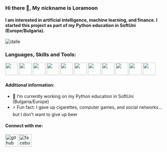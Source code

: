 ### Hi there 👋, My nickname is Loramoon
#### I am interested in artificial intelligence, machine learning, and finance. I started this project as part of my Python education in SoftUni (Europe/Bulgaria).

![dalle](https://user-images.githubusercontent.com/112502847/200170252-2c23fc06-bca8-4227-bc02-cfd257cd9a23.JPG)


### Languages, Skills and Tools:
 
<img src='https://www.qamadness.com/wp-content/uploads/2019/05/agile-vs-waterfall.jpg' height='40'> <img src='https://cdn.iconscout.com/icon/free/png-256/jira-282222.png' height='40'> <img src='https://encrypted-tbn0.gstatic.com/images?q=tbn:ANd9GcRRQjpkISS5b3G2wSUDeQyA_UItgkv5cJfTyw&usqp=CAU' height='40'> <img src='https://encrypted-tbn0.gstatic.com/images?q=tbn:ANd9GcQl3cb8TOnSne_PBG6K10prLAI3pr6FR_JLTw&usqp=CAU' height='40'> <img src='https://upload.wikimedia.org/wikipedia/commons/thumb/1/18/Antu_application-xsd.svg/1200px-Antu_application-xsd.svg.png' height='40'>  <img src='https://encrypted-tbn0.gstatic.com/images?q=tbn:ANd9GcTIvKWumGi0MpbXxjjH_aAAoRILITccyq2oBe2JcZ71S_74zYckAe8rR43zGH8wKX3-dFc&usqp=CAU' height='40'> <img src='https://cdn-icons-png.flaticon.com/512/103/103093.png' height='40'> <img src='https://miro.medium.com/max/440/1*J3G3akaMpUOLegw0p0qthA.png' height='40'> <img src='https://user-images.githubusercontent.com/2676579/34940598-17cc20f0-f9be-11e7-8c6d-f0190d502d64.png' height='40'> <img src='https://logovectorseek.com/wp-content/uploads/2020/09/soapui-supported-by-smartbear-logo-vector.png' height='40'> <img src='https://openwhisk.apache.org/images/runtimes/icon-python-text-color-horz.png' height='40'>

#### Additional information:

- 🔭 I’m currently working on my Python education in SoftUni (Bulgaria/Europe) 
- ⚡ Fun fact: I gave up cigarettes, computer games, and social networks... but I don't want to give up beer 


#### Connect with me: 

[<img src='https://cdn.jsdelivr.net/npm/simple-icons@3.0.1/icons/github.svg' alt='github' height='40'>](https://github.com/loramoon)   [<img src='https://cdn.jsdelivr.net/npm/simple-icons@3.0.1/icons/facebook.svg' alt='facebook' height='40'>](https://www.facebook.com/100079937106125)  

